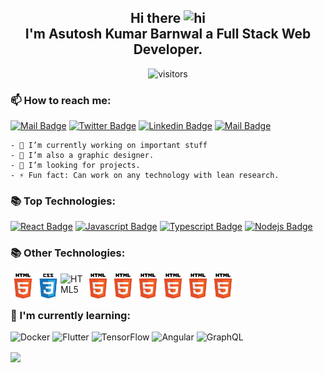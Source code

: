 <div align="center">
    <h2>Hi there <img src="https://user-images.githubusercontent.com/1303154/88677602-1635ba80-d120-11ea-84d8-d263ba5fc3c0.gif" width="28px" alt="hi"><br>I'm Asutosh Kumar Barnwal a Full Stack Web Developer.<br></h2>

![visitors](https://visitor-badge.glitch.me/badge?page_id=Ashu-Barnwal)
</div>

### 📫 How to reach me:

[![Mail Badge](https://img.shields.io/badge/-Asutosh-c0392b?style=flat&labelColor=c0392b&logo=gmail&logoColor=white)](mailto:ashuu.barnwal@gmail.com) [![Twitter Badge](https://img.shields.io/badge/-@ashuu_ashu-1ca0f1?style=flat&labelColor=1ca0f1&logo=twitter&logoColor=white&link=https://twitter.com/ashuu_ashu)](https://twitter.com/ashuu_ashu) [![Linkedin Badge](https://img.shields.io/badge/-ashuuu-0e76a8?style=flat&labelColor=0e76a8&logo=linkedin&logoColor=white)](https://www.linkedin.com/ashuuu/) [![Mail Badge](https://img.shields.io/badge/-@ashubarnwal-e84393?style=flat&labelColor=e84393&logo=instagram&logoColor=white)](https://instagram.com/ashubarnwal)
```
- 🔭 I’m currently working on important stuff
- 🎨 I’m also a graphic designer.
- 🤔 I’m looking for projects.
- ⚡ Fun fact: Can work on any technology with lean research.
```
### 📚 Top Technologies:
[![React Badge](https://img.shields.io/badge/-React-61DBFB?style=for-the-badge&labelColor=black&logo=react&logoColor=61DBFB)](#) [![Javascript Badge](https://img.shields.io/badge/-Javascript-F0DB4F?style=for-the-badge&labelColor=black&logo=javascript&logoColor=F0DB4F)](#) [![Typescript Badge](https://img.shields.io/badge/-Typescript-007acc?style=for-the-badge&labelColor=black&logo=typescript&logoColor=007acc)](#) [![Nodejs Badge](https://img.shields.io/badge/-Nodejs-3C873A?style=for-the-badge&labelColor=black&logo=node.js&logoColor=3C873A)](#)

### 📚 Other Technologies:
<img align="left" alt="HTML5" width="40px" src="https://raw.githubusercontent.com/github/explore/80688e429a7d4ef2fca1e82350fe8e3517d3494d/topics/html/html.png"/>

<img align="left" alt="HTML5" width="40px" src="https://raw.githubusercontent.com/github/explore/80688e429a7d4ef2fca1e82350fe8e3517d3494d/topics/css/css.png"/>

<img align="left" alt="HTML5" width="40px" src="https://raw.githubusercontent.com/jmnote/z-icons/master/svg/bootstrap.svg"/>

<img align="left" alt="HTML5" width="40px" src="https://raw.githubusercontent.com/github/explore/80688e429a7d4ef2fca1e82350fe8e3517d3494d/topics/html/html.png"/>

<img align="left" alt="HTML5" width="40px" src="https://raw.githubusercontent.com/github/explore/80688e429a7d4ef2fca1e82350fe8e3517d3494d/topics/html/html.png"/>

<img align="left" alt="HTML5" width="40px" src="https://raw.githubusercontent.com/github/explore/80688e429a7d4ef2fca1e82350fe8e3517d3494d/topics/html/html.png"/>

<img align="left" alt="HTML5" width="40px" src="https://raw.githubusercontent.com/github/explore/80688e429a7d4ef2fca1e82350fe8e3517d3494d/topics/html/html.png"/>

<img align="left" alt="HTML5" width="40px" src="https://raw.githubusercontent.com/github/explore/80688e429a7d4ef2fca1e82350fe8e3517d3494d/topics/html/html.png"/>

<img align="left" alt="HTML5" width="40px" src="https://raw.githubusercontent.com/github/explore/80688e429a7d4ef2fca1e82350fe8e3517d3494d/topics/html/html.png"/>

<br><br>

### 📃 I'm currently learning:

![Docker](https://img.shields.io/badge/docker-%230175C2.svg?style=for-the-badge&logo=docker&logoColor=white)
![Flutter](https://img.shields.io/badge/Flutter-%2302569B.svg?style=for-the-badge&logo=Flutter&logoColor=white)
![TensorFlow](https://img.shields.io/badge/TensorFlow-%23FF6F00.svg?style=for-the-badge&logo=TensorFlow&logoColor=white)
![Angular](https://img.shields.io/badge/Angular-blue.svg?style=for-the-badge&logo=angular&logoColor=red)
![GraphQL](https://img.shields.io/badge/-GraphQL-E10098?style=for-the-badge&logo=graphql&logoColor=white)

<a href="https://github.com/Ashu-Barnwal/github-readme-stats">
  <img align="center" src="https://github-readme-stats.vercel.app/api?username=Ashu-Barnwal&count_private=true&theme=tokyonight&hide=contribs,prs&show_icons=true" />
</a>
<!-- <a href="https://github.com/Ashu-Barnwal/github-readme-stats">
  <img align="center" src="https://github-readme-stats.vercel.app/api/top-langs/?username=Ashu-barnwal&layout=compact"/>
</a> -->


